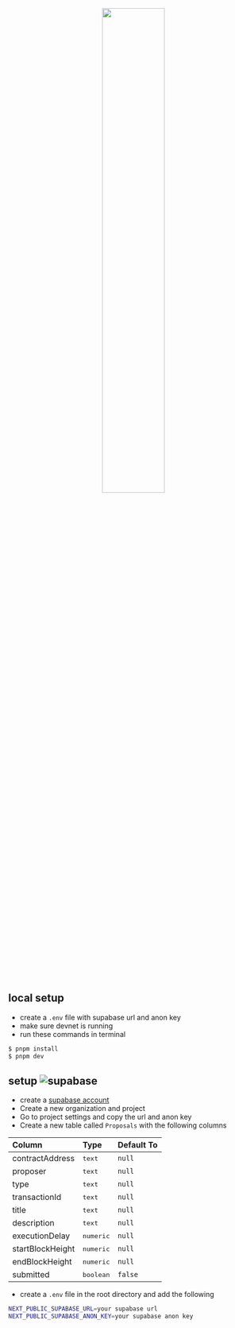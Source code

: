 <div align='center'>
<img width='50%' src="https://github.com/StackerDAOs/mega-dao-fe/assets/55238388/9ac8d3d4-d5b7-4599-b9d0-074ccdb571d7"  />
</div>

## local setup

- create a `.env` file with supabase url and anon key
- make sure devnet is running
- run these commands in terminal

```bash
$ pnpm install
$ pnpm dev
```

##  setup ![supabase]("https://companieslogo.com/img/orig/supabase_BIG.D-94f7cfaf.png?t=1701239800")

- create a  [supabase account]("https://supabase.com/")
- Create a new organization and project
- Go to project settings and copy the url and anon key
- Create a new table called `Proposals` with the following columns

| Column | Type | Default To |
| :--- | :--- | :--- |
| contractAddress | <kbd>text</kbd> | `null` |
| proposer | <kbd>text</kbd> | `null` |
| type | <kbd>text</kbd> | `null` |
| transactionId | <kbd>text</kbd> | `null` |
| title | <kbd>text</kbd> | `null` |
| description | <kbd>text</kbd> | `null` |
| executionDelay | <kbd>numeric</kbd> | `null` |
| startBlockHeight | <kbd>numeric</kbd> | `null` |
| endBlockHeight | <kbd>numeric</kbd> | `null` |
| submitted | <kbd>boolean</kbd> | `false` |


- create a `.env` file in the root directory and add the following

```bash
NEXT_PUBLIC_SUPABASE_URL=your supabase url
NEXT_PUBLIC_SUPABASE_ANON_KEY=your supabase anon key
```


